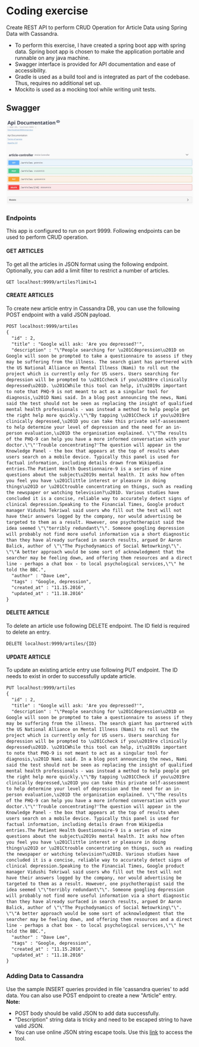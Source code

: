 # Coding exercise 
Create REST API to perform CRUD Operation for Article Data using Spring Data with Cassandra.

- To perform this exercise, I have created a spring boot app with spring data. Spring boot app is chosen to make the application portable and runnable on any java machine. 
- Swagger interface is provided for API documentation and ease of accessibility.
- Gradle is used as a build tool and is integrated as part of the codebase. Thus, requires no additional set up.
- Mockito is used as a mocking tool while writing unit tests.

## Swagger

![Swagger](/img/swagger-sample.JPG)


### Endpoints

This app is configured to run on port 9999. Following endpoints can be used to perform CRUD operation.

#### GET ARTICLES
To get all the articles in JSON format using the following endpoint. Optionally, you can add a limit filter to restrict a number of articles.

```
GET localhost:9999/artiles?limit=1
```
#### CREATE ARTICLES
To create new article entry in Cassandra DB, you can use the following POST endpoint with a valid JSON payload.

```
POST localhost:9999/artiles
{
  "id" : 2,
  "title" : "Google will ask: 'Are you depressed?'",
  "description" : "\"People searching for \u201Cdepression\u201D on Google will soon be prompted to take a questionnaire to assess if they may be suffering from the illness. The search giant has partnered with the US National Alliance on Mental Illness (Nami) to roll out the project which is currently only for US users. Users searching for depression will be prompted to \u201Ccheck if you\u2019re clinically depressed\u201D. \u201CWhile this tool can help, it\u2019s important to note that PHQ-9 is not meant to act as a singular tool for diagnosis,\u201D Nami said. In a blog post announcing the news, Nami said the test should not be seen as replacing the insight of qualified mental health professionals - was instead a method to help people get the right help more quickly.\"\"By tapping \u201CCheck if you\u2019re clinically depressed,\u201D you can take this private self-assessment to help determine your level of depression and the need for an in-person evaluation,\u201D the organisation explained. \"\"The results of the PHQ-9 can help you have a more informed conversation with your doctor.\"\"'Trouble concentrating?'The question will appear in the Knowledge Panel - the box that appears at the top of results when users search on a mobile device. Typically this panel is used for factual information, including details drawn from Wikipedia entries.The Patient Health Questionnaire-9 is a series of nine questions about the subject\u2019s mental health. It asks how often you feel you have \u201Clittle interest or pleasure in doing things\u201D or \u201Ctrouble concentrating on things, such as reading the newspaper or watching television?\u201D. Various studies have concluded it is a concise, reliable way to accurately detect signs of clinical depression.Speaking to the Financial Times, Google product manager Vidushi Tekriwal said users who fill out the test will not have their answers logged by the company, nor would advertising be targeted to them as a result. However, one psychotherapist said the idea seemed \"\"terribly redundant\"\". Someone googling depression will probably not find more useful information via a short diagnostic than they have already surfaced in search results, argued Dr Aaron Balick, author of \"\"The Psychodynamics of Social Netowrking\"\". \"\"A better approach would be some sort of acknowledgment that the searcher may be feeling down, and offering them resources and a direct line - perhaps a chat box - to local psychological services,\"\" he told the BBC.",
  "author" : "Dave Lee",
  "tags" : "Google, depression",
  "created_at" : "11.15.2016",
  "updated_at" : "11.18.2016"
} 
```
#### DELETE ARTICLE
To delete an article use following DELETE endpoint. The ID field is required to delete an entry.

```
DELETE localhost:9999/artiles/{ID}
```
#### UPDATE ARTICLE
To update an existing article entry use following PUT endpoint. The ID needs to exist in order to successfully update article.

```
PUT localhost:9999/artiles
{
  "id" : 2,
  "title" : "Google will ask: 'Are you depressed?'",
  "description" : "\"People searching for \u201Cdepression\u201D on Google will soon be prompted to take a questionnaire to assess if they may be suffering from the illness. The search giant has partnered with the US National Alliance on Mental Illness (Nami) to roll out the project which is currently only for US users. Users searching for depression will be prompted to \u201Ccheck if you\u2019re clinically depressed\u201D. \u201CWhile this tool can help, it\u2019s important to note that PHQ-9 is not meant to act as a singular tool for diagnosis,\u201D Nami said. In a blog post announcing the news, Nami said the test should not be seen as replacing the insight of qualified mental health professionals - was instead a method to help people get the right help more quickly.\"\"By tapping \u201CCheck if you\u2019re clinically depressed,\u201D you can take this private self-assessment to help determine your level of depression and the need for an in-person evaluation,\u201D the organisation explained. \"\"The results of the PHQ-9 can help you have a more informed conversation with your doctor.\"\"'Trouble concentrating?'The question will appear in the Knowledge Panel - the box that appears at the top of results when users search on a mobile device. Typically this panel is used for factual information, including details drawn from Wikipedia entries.The Patient Health Questionnaire-9 is a series of nine questions about the subject\u2019s mental health. It asks how often you feel you have \u201Clittle interest or pleasure in doing things\u201D or \u201Ctrouble concentrating on things, such as reading the newspaper or watching television?\u201D. Various studies have concluded it is a concise, reliable way to accurately detect signs of clinical depression.Speaking to the Financial Times, Google product manager Vidushi Tekriwal said users who fill out the test will not have their answers logged by the company, nor would advertising be targeted to them as a result. However, one psychotherapist said the idea seemed \"\"terribly redundant\"\". Someone googling depression will probably not find more useful information via a short diagnostic than they have already surfaced in search results, argued Dr Aaron Balick, author of \"\"The Psychodynamics of Social Netowrking\"\". \"\"A better approach would be some sort of acknowledgment that the searcher may be feeling down, and offering them resources and a direct line - perhaps a chat box - to local psychological services,\"\" he told the BBC.",
  "author" : "Dave Lee",
  "tags" : "Google, depression",
  "created_at" : "11.15.2016",
  "updated_at" : "11.18.2016"
} 
```

### Adding Data to Cassandra

Use the sample INSERT queries provided in file 'cassandra queries' to add data. You can also use POST endpoint to create a new "Article" entry.       
**Note:**  
- POST body should be valid JSON to add data successfully. 
- "Description" string data is tricky and need to be escaped string to have valid JSON.
- You can use online JSON string escape tools. Use this [link](https://www.freeformatter.com/json-escape.html "Freeformatter") to access the tool. 

